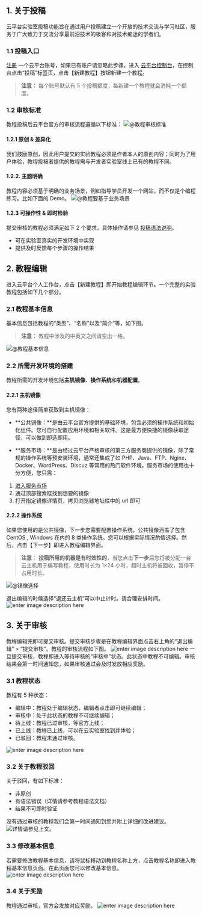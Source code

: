 ## 1. 关于投稿
云平台实验室投稿功能旨在通过用户投稿建立一个开放的技术交流与学习社区，服务于广大致力于交流分享最前沿技术的极客和对技术痴迷的学者们。
### 1.1 投稿入口
[注册](http://tcecqpoc.fsphere.cn/login?s_url=http://tcecqpoc.fsphere.cn/developer/labs/workbench/contributed) 一个云平台账号，如果已有账户请忽略此步骤。进入 [云平台控制台](http://tcecqpoc.fsphere.cn/developer/labs/workbench/contributed)，在控制台点击“投稿”标签页，点击【新建教程】按钮新建一个教程。

>**注意：**
>每个账号默认有 5 个投稿额度，每新建一个教程就会消耗一个额度。

### 1.2 审核标准
教程投稿后云平台官方的审核流程遵循以下标准：
![@教程审核标准](http://imgcache.tcecqpoc.fsphere.cn/image/mc.qcloudimg.com/static/img/7ed3e02256ac908e053d3f2510492c67/jcbz.png)
#### 1.2.1 原创 & 差异化
我们鼓励原创，因此用户提交的实验教程必须是作者本人的原创内容；同时为了用户体验，教程投稿者提供的教程需与开发者实验室线上已有的教程不同。
#### 1.2.2. 主题明确
教程内容必须基于明确的业务场景，例如指导学员开发一个网站，而不仅是个编程练习。比如下面的 Demo。
![@教程要基于业务场景](http://imgcache.tcecqpoc.fsphere.cn/image/mc.qcloudimg.com/static/img/1d428c08c0af581e3c22b763366f9630/jcjc.png)
#### 1.2.3 可操作性 & 即时检验
提交审核的教程必须满足如下 2 个要求，具体操作请参见 [投稿语法说明](http://tcecqpoc.fsphere.cn/document/product/658/13873)。
- 可在实验室真实的开发环境中实现
- 提供及时反馈每个步骤的操作结果

## 2. 教程编辑
进入云平台个人工作台，点击【新建教程】即开始教程编辑环节。一个完整的实验教程包括如下几个部分。

### 2.1 教程基本信息
基本信息包括教程的“类型”、“名称”以及“简介”等，如下图。
>**注意：**
>教程中涉及的中英文之间请空出一格。

![@教程基本信息](http://imgcache.tcecqpoc.fsphere.cn/image/mc.qcloudimg.com/static/img/9cb9fbe04041c21e076aa41d2561a4af/jcxx.png)

### 2.2 所需开发环境的搭建
教程所需的开发环境包括**主机镜像**、**操作系统**和**机器配置**。

#### 2.2.1 主机镜像
您有两种途径简单获取到主机镜像：
- **公共镜像：**是由云平台官方提供的基础环境，包含必须的操作系统和初始化组件。您可自行配置应用环境和相关软件。这是最方便快捷的镜像获取途径，可以做到即选即用。

- **服务市场：**是由经过云平台严格审核的第三方服务商提供的镜像，除了常规的操作系统等预安装环境，通常还集成了如 PHP、Java、FTP、Nginx、Docker、WordPress、Discuz 等常用的热门软件环境。服务市场的使用也十分方便，您只需：
 1.  [进入服务市场](http://market.tce.fsphere.cn/?_ga=1.101655553.1866417141.1511833049)
 2. 通过顶部搜索框找到想要的镜像
 3. 打开指定镜像详情页，拷贝浏览器地址栏中的 url 即可

#### 2.2.2 操作系统
如果您使用的是公共镜像，下一步您需要配置操作系统。公共镜像涵盖了包含 CentOS , Windows 在内的 8 类操作系统。您可以根据实际情况酌情选择。然后，点击【下一步】即进入教程编辑界面。
>**注意**：
>**投稿所用的机器是有时效性的**，当您点击**下一步**后您将被分配一台云主机用于编写教程，使用时长为 1×24 小时，超时主机将被回收，暂停不占用时长。

![@镜像选择](http://imgcache.tcecqpoc.fsphere.cn/image/mc.qcloudimg.com/static/img/0f3d233143c4c84ed689b308337d5ea9/jcjx.png)

退出编辑的时候选择“退还云主机”可以中止计时。请合理安排时间。
![enter image description here](http://imgcache.tcecqpoc.fsphere.cn/image/mc.qcloudimg.com/static/img/e285873c51fc3828b85ecb420a38ee57/tcbj.png)

## 3. 关于审核
教程编辑完即可提交审核。提交审核步骤是在教程编辑界面点击右上角的“退出编辑” > “提交审核”。教程的审核流程如下图。
![enter image description here](http://imgcache.tcecqpoc.fsphere.cn/image/mc.qcloudimg.com/static/img/fcef8f8163d54258efb8a018c47ec235/tjsj.png)
一旦提交审核，教程即进入等待审核的“审核中”状态。此状态中教程不可编辑。审核结果会第一时间通知您，如果审核通过会及时发放相应奖励。

### 3.1 教程状态
教程有 5 种状态：
- 编辑中：教程处于编辑状态，编辑者点击即可继续编辑；
- 审核中：处于此状态的教程不可继续编辑；
- 待上线：教程已过审核，等官方上线；
- 已上线：教程已上线，可以在云实验室找到并体验；
- 已驳回：教程未通过审核。

![enter image description here](http://imgcache.tcecqpoc.fsphere.cn/image/mc.qcloudimg.com/static/img/29299b93f161fb13ca61fb58357407a0/1.png)

### 3.2 关于教程驳回
关于驳回，有如下标准：
- 非原创 
- 有语法错误（详情请参考教程语法文档）
- 结果不可即时验证

没有通过审核的教程我们会第一时间通知到您并附上详细的改进建议。
![详情请参见上文。](http://imgcache.tcecqpoc.fsphere.cn/image/mc.qcloudimg.com/static/img/f0a637cc6d3a5b41d32bc23372d3af31/2.png)

### 3.3 修改基本信息
若需要修改教程基本信息，请将鼠标移动到教程名称上方，点击教程名称即进入教程基本信息页面。在此页面您可以修改基本信息。
![enter image description here](http://imgcache.tcecqpoc.fsphere.cn/image/mc.qcloudimg.com/static/img/b6093adf285f93030e70e149a62aac22/cgxx.png)

### 3.4 关于奖励
教程通过审核，官方会发放对应奖励。
![enter image description here](http://imgcache.tcecqpoc.fsphere.cn/image/mc.qcloudimg.com/static/img/dce7599423204a2bbfe821ce9fe270c2/jl.png)
